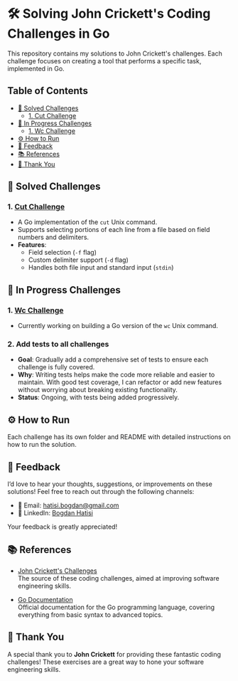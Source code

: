 <!-- TOC --><a name="-solving-john-cricketts-coding-challenges-in-go"></a>
# 🛠️ Solving John Crickett's Coding Challenges in Go

This repository contains my solutions to John Crickett's challenges. Each challenge focuses on creating a tool that performs a specific task, implemented in Go.

## Table of Contents

<!-- TOC start (generated with https://github.com/derlin/bitdowntoc) -->

- [📜 Solved Challenges](#-solved-challenges)
   * [1. Cut Challenge](#1-cut-challenge)
- [🚧 In Progress Challenges](#-in-progress-challenges)
   * [1. Wc Challenge](#1-wc-challenge)
- [⚙️ How to Run](#-how-to-run)
- [💬 Feedback](#-feedback)
- [📚 References](#-references)
- [🙏 Thank You](#-thank-you)

<!-- TOC end -->

<!-- TOC --><a name="-solved-challenges"></a>
## 📜 Solved Challenges

<!-- TOC --><a name="1-cut-challenge"></a>
### 1. [Cut Challenge](./cut)
   - A Go implementation of the `cut` Unix command.
   - Supports selecting portions of each line from a file based on field numbers and delimiters.
   - **Features**:
     - Field selection (`-f` flag)
     - Custom delimiter support (`-d` flag)
     - Handles both file input and standard input (`stdin`)


<!-- TOC --><a name="-in-progress-challenges"></a>
## 🚧 In Progress Challenges

<!-- TOC --><a name="1-wc-challenge"></a>
### 1. [Wc Challenge](./wc)
   - Currently working on building a Go version of the `wc` Unix command.

### 2. Add tests to all challenges
   - **Goal**: Gradually add a comprehensive set of tests to ensure each challenge is fully covered.
   - **Why**: Writing tests helps make the code more reliable and easier to maintain. With good test coverage, I can refactor or add new features without worrying about breaking existing functionality.
   - **Status**: Ongoing, with tests being added progressively.
  

<!-- TOC --><a name="-how-to-run"></a>
## ⚙️ How to Run

Each challenge has its own folder and README with detailed instructions on how to run the solution.

<!-- TOC --><a name="-feedback"></a>
## 💬 Feedback

I’d love to hear your thoughts, suggestions, or improvements on these solutions! Feel free to reach out through the following channels:

- 📧 Email: [hatisi.bogdan@gmail.com](mailto:hatisi.bogdan@gmail.com)
- 💼 LinkedIn: [Bogdan Hatisi](https://linkedin.com/in/bogdan-hatisi)

Your feedback is greatly appreciated!


<!-- TOC --><a name="-references"></a>
## 📚 References

- [John Crickett's Challenges](https://codingchallenges.fyi/challenges/intro)  
   The source of these coding challenges, aimed at improving software engineering skills.

- [Go Documentation](https://golang.org/doc/)  
   Official documentation for the Go programming language, covering everything from basic syntax to advanced topics.


<!-- TOC --><a name="-thank-you"></a>
## 🙏 Thank You

A special thank you to **John Crickett** for providing these fantastic coding challenges! These exercises are a great way to hone your software engineering skills.

